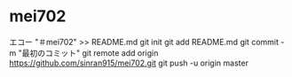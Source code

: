 # mei702
エコー "＃mei702" >> README.md 
git init 
git add README.md 
git commit -m "最初のコミット" 
git remote add origin https://github.com/sinran915/mei702.git
 git push -u origin master
